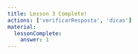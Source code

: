 ```yaml
---
title: Lesson 3 Complete!
actions: ['verificarResposta', 'dicas']
material:
  lessonComplete:
    answer: 1
---
```

